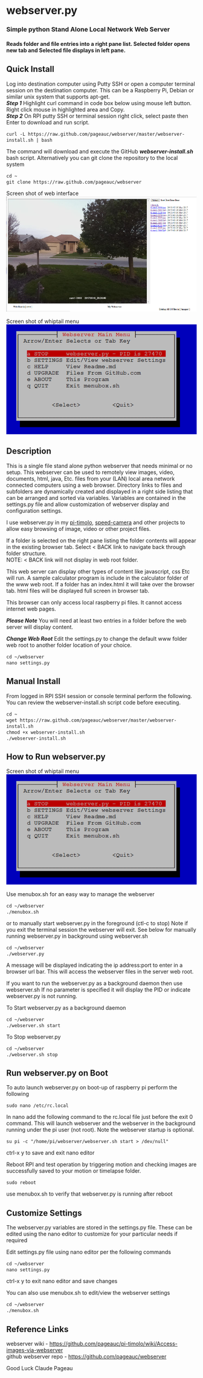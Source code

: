 # webserver.py
### Simple python Stand Alone Local Network Web Server
#### Reads folder and file entries into a right pane list. Selected folder opens new tab and Selected file displays in left pane.

## Quick Install
Log into destination computer using Putty SSH or open a computer terminal session on the destination computer.
This can be a Raspberry Pi, Debian or similar unix system that supports apt-get.     
***Step 1*** Highlight curl command in code box below using mouse left button. Right click mouse in highlighted area and Copy.   
***Step 2*** On RPI putty SSH or terminal session right click, select paste then Enter to download and run script.   

    curl -L https://raw.github.com/pageauc/webserver/master/webserver-install.sh | bash

The command will download and execute the GitHub ***webserver-install.sh*** bash script.
Alternatively you can git clone the repository to the local system

    cd ~
    git clone https://raw.github.com/pageauc/webserver

Screen shot of web interface
![menubox main menu](https://github.com/pageauc/webserver/blob/master/webpage.png)   

Screen shot of whiptail menu
![menubox main menu](https://github.com/pageauc/webserver/blob/master/menubox.png)    

## Description
This is a single file stand alone python webserver that needs minimal or no setup.
This webserver can be used to remotely view images, video, documents, html, java, Etc.
files from your (LAN) local area network connected computers using a web browser. 
Directory links to files and subfolders are dynamically created and displayed
in a right side listing that can be arranged and sorted via variables. 
Variables are contained in the settings.py file and allow customization of
webserver display and configuration settings.

I use webserver.py in my [pi-timolo](https://github.com/pageauc/pi-timolo),
[speed-camera](https://github.com/pageauc/speed-camera) and other projects
to allow easy browsing of image, video or other project files.

If a folder is selected on the right pane listing
the folder contents will appear in the existing browser tab.
Select < BACK link to navigate back through folder structure.   
NOTE: < BACK link will not display in web root folder.

This web server can display other types of content
like javascript, css Etc will run. A sample calculator program is
include in the calculator folder of the www web root.
If a folder has an index.html it will take over
the browser tab. html files will be displayed full screen in browser tab.

This browser can only access local raspberry pi files.
It cannot access internet web pages.

***Please Note***
You will need at least two entries in a folder
before the web server will display content.

***Change Web Root***
Edit the settings.py to change the default www folder web root to
another folder location of your choice.

    cd ~/webserver
    nano settings.py

## Manual Install
From logged in RPI SSH session or console terminal perform the following. You can review
the webserver-install.sh script code before executing.

    cd ~
    wget https://raw.github.com/pageauc/webserver/master/webserver-install.sh
    chmod +x webserver-install.sh
    ./webserver-install.sh

## How to Run webserver.py

Screen shot of whiptail menu
![menubox main menu](https://github.com/pageauc/webserver/blob/master/menubox.png)    

Use menubox.sh for an easy way to manage the webserver

    cd ~/webserver
    ./menubox.sh

or to manually start webserver.py in the foreground (ctl-c to stop)
Note if you exit the terminal session the webserver will exit.  See below
for manually running webserver.py in background using webserver.sh

    cd ~/webserver
    ./webserver.py

A message will be displayed indicating the ip address:port to enter in
a browser url bar.  This will access the webserver files in the server web root.

If you want to run the webserver.py as a background daemon then use webserver.sh
If no parameter is specified it will display the PID or indicate webserver.py is
not running.

To Start webserver.py as a background daemon

    cd ~/webserver
    ./webserver.sh start

To Stop webserver.py

    cd ~/webserver
    ./webserver.sh stop

## Run webserver.py on Boot

To auto launch webserver.py on boot-up of raspberry pi perform the following

    sudo nano /etc/rc.local

In nano add the following command to the rc.local file just before the exit 0 command.
This will launch webserver and the webserver in the background running under the pi user (not root).
Note the webserver startup is optional.

    su pi -c "/home/pi/webserver/webserver.sh start > /dev/null"

ctrl-x y to save and exit nano editor

Reboot RPI and test operation by triggering motion and checking images are successfully saved to your motion or timelapse folder.

    sudo reboot

use menubox.sh to verify that webserver.py is running after reboot

## Customize Settings

The webserver.py variables are stored in the settings.py file.  These can be
edited using the nano editor to customize for your particular needs if required

Edit settings.py file using nano editor per the following commands

    cd ~/webserver
    nano settings.py

ctrl-x y to exit nano editor and save changes

You can also use menubox.sh to edit/view the webserver settings

    cd ~/webserver
    ./menubox.sh

## Reference Links
webserver wiki - https://github.com/pageauc/pi-timolo/wiki/Access-images-via-webserver   
github webserver repo - https://github.com/pageauc/webserver


Good Luck
Claude Pageau
